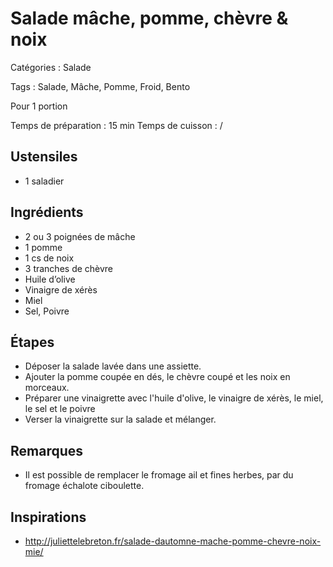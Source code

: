 # Salade mâche, pomme, chèvre & noix

Catégories : Salade

Tags : Salade, Mâche, Pomme, Froid, Bento

Pour 1 portion

Temps de préparation : 15 min
Temps de cuisson : /

## Ustensiles

* 1 saladier

## Ingrédients

* 2 ou 3 poignées de mâche
* 1 pomme
* 1 cs de noix
* 3 tranches de chèvre
* Huile d’olive
* Vinaigre de xérès
* Miel
* Sel, Poivre

## Étapes

* Déposer la salade lavée dans une assiette.
* Ajouter la pomme coupée en dés, le chèvre coupé et les noix en morceaux.
* Préparer une vinaigrette avec l'huile d'olive, le vinaigre de xérès, le miel, le sel et le poivre
* Verser la vinaigrette sur la salade et mélanger.

## Remarques

* Il est possible de remplacer le fromage ail et fines herbes, par du fromage échalote ciboulette.

## Inspirations

* http://juliettelebreton.fr/salade-dautomne-mache-pomme-chevre-noix-mie/
